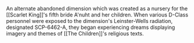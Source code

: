 An alternate abandoned dimension which was created as a nursery for the [[Scarlet King]]'s fifth bride A'nuht and her children. When various D-Class personnel were exposed to the dimension's Leinster-Wells radiation, designated SCP-6462-A, they began experiencing dreams displaying imagery and themes of [[The Children]]'s religious texts.